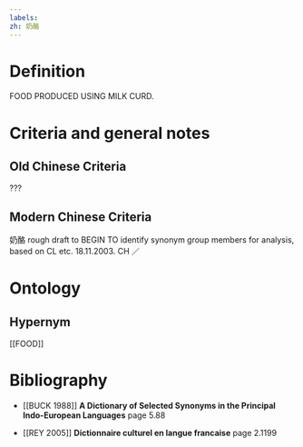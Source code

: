 ```yaml
---
labels: 
zh: 奶酪
---
```


# Definition
FOOD PRODUCED USING MILK CURD.
# Criteria and general notes
## Old Chinese Criteria
???
## Modern Chinese Criteria
奶酪
rough draft to BEGIN TO identify synonym group members for analysis, based on CL etc. 18.11.2003. CH ／
# Ontology

## Hypernym
[[FOOD]]
# Bibliography
- [[BUCK 1988]]
**A Dictionary of Selected Synonyms in the Principal Indo-European Languages** page 5.88

- [[REY 2005]]
**Dictionnaire culturel en langue francaise** page 2.1199
